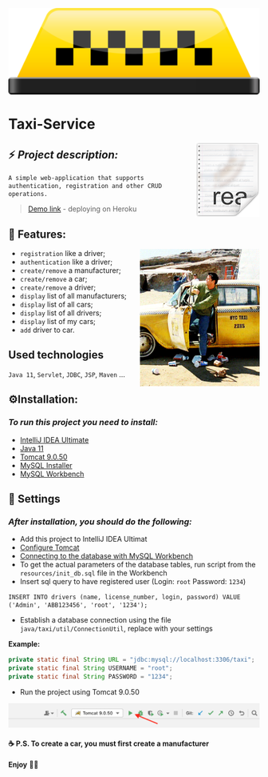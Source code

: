 <p align="center">
    <img src="img/taxi.webp" />
</p>

# Taxi-Service

<img src="img/icon.png" align="right" />

## ⚡ _Project description:_

```
A simple web-application that supports authentication, registration and other CRUD operations.
```

> [Demo link](https://java-web-security.herokuapp.com/) - deploying on Heroku

## 🎯 Features:

<img src="img/taxi-service.gif" align="right" width="240">

- `registration` like a driver;
- `authentication` like a driver;
- `create/remove` a manufacturer;
- `create/remove` a car;
- `create/remove` a driver;
- `display` list of all manufacturers;
- `display` list of all cars;
- `display` list of all drivers;
- `display` list of my cars;
- `add` driver to car.

## Used technologies

`Java 11`, `Servlet`, `JDBC`, `JSP`, `Maven` ...

## ⚙️Installation:

### _To run this project you need to install:_

- [IntelliJ IDEA Ultimate](https://www.jetbrains.com/lp/intellij-frameworks/)
- [Java 11](https://jdk.java.net/java-se-ri/11)
- [Tomcat 9.0.50](https://archive.apache.org/dist/tomcat/tomcat-9/v9.0.50/bin/)
- [MySQL Installer](https://dev.mysql.com/downloads/installer/)
- [MySQL Workbench](https://dev.mysql.com/downloads/workbench/)

## 🧬 Settings

### _After installation, you should do the following:_

- Add this project to IntelliJ IDEA Ultimat
- [Configure Tomcat](https://javarush.ru/quests/lectures/questservlets.level11.lecture04)
- [Connecting to the database with MySQL Workbench](https://javarush.ru/quests/lectures/questhibernate.level05.lecture03)
- To get the actual parameters of the database tables, run script from the `resources/init_db.sql` file in the Workbench
- Insert sql query to have registered user (Login: `root` Password: `1234`)
```mysql
INSERT INTO drivers (name, license_number, login, password) VALUE ('Admin', 'ABB123456', 'root', '1234');
```

- Establish a database connection using the file `java/taxi/util/ConnectionUtil`, replace with your settings

**Example:**
```java
private static final String URL = "jdbc:mysql://localhost:3306/taxi";
private static final String USERNAME = "root";
private static final String PASSWORD = "1234";
```

- Run the project using Tomcat 9.0.50

<img src="img/run.png" />

#### ☕ P.S. To create a car, you must first create a manufacturer 

**Enjoy**  💛💙
